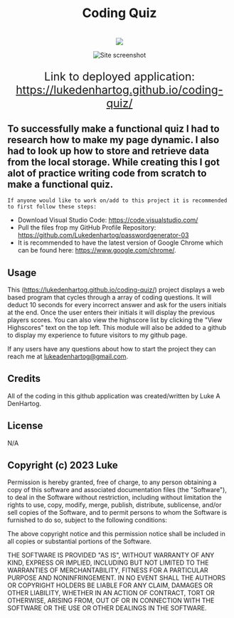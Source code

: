 <div align="center">
  <h1 >Coding Quiz<h1>
</div>
<p align="center">
  <a href="https://skillicons.dev">
    <img src="https://skillicons.dev/icons?i=js,html,css" />
  </a>
</p>

<div align="center">
  <img src="./assets/codingQuiz.jpg" alt="Site screenshot">
</div>
<div align="center">
  <p style="font-size: 25px">Link to deployed application: <a href="https://lukedenhartog.github.io/coding-quiz/">https://lukedenhartog.github.io/coding-quiz/<a></p>
</div>



## To successfully make a functional quiz I had to research how to make my page dynamic. I also had to look up how to store and retrieve data from the local storage. While creating this I got alot of practice writing code from scratch to make a functional quiz.

    If anyone would like to work on/add to this project it is recommended to first follow these steps:

- Download Visual Studio Code: https://code.visualstudio.com/
- Pull the files frop my GitHub Profile Repository: https://github.com/Lukedenhartog/passwordgenerator-03
- It is recommended to have the latest version of Google Chrome which can be found here: https://www.google.com/chrome/.
  


## Usage
 This (https://lukedenhartog.github.io/coding-quiz/) project displays a web based program that cycles through a array of coding questions. It will deduct 10 seconds for every incorrect answer and ask for the users initials at the end. Once the user enters their initials it will display the previous players scores. You can also view the highscore list by clicking the "View Highscores" text on the top left. This module will also be added to a github to display my experience to future visitors to my github page.

If any users have any questions about how to start the project they can reach me at lukeadenhartog@gmail.com.


## Credits
All of the coding in this github application was created/written by Luke A DenHartog.


## License
N/A


## Copyright (c) 2023 Luke

Permission is hereby granted, free of charge, to any person obtaining a copy of this software and associated documentation files (the "Software"), to deal in the Software without restriction, including without limitation the rights to use, copy, modify, merge, publish, distribute, sublicense, and/or sell copies of the Software, and to permit persons to whom the Software is furnished to do so, subject to the following conditions:

The above copyright notice and this permission notice shall be included in all copies or substantial portions of the Software.

THE SOFTWARE IS PROVIDED "AS IS", WITHOUT WARRANTY OF ANY KIND, EXPRESS OR IMPLIED, INCLUDING BUT NOT LIMITED TO THE WARRANTIES OF MERCHANTABILITY, FITNESS FOR A PARTICULAR PURPOSE AND NONINFRINGEMENT. IN NO EVENT SHALL THE AUTHORS OR COPYRIGHT HOLDERS BE LIABLE FOR ANY CLAIM, DAMAGES OR OTHER LIABILITY, WHETHER IN AN ACTION OF CONTRACT, TORT OR OTHERWISE, ARISING FROM, OUT OF OR IN CONNECTION WITH THE SOFTWARE OR THE USE OR OTHER DEALINGS IN THE SOFTWARE.
